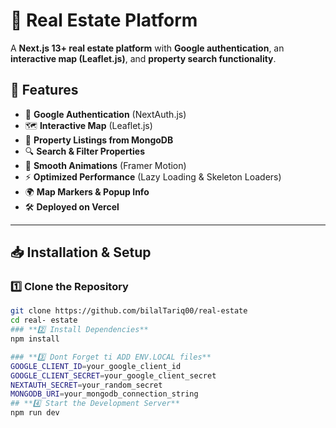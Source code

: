 # 🏡 Real Estate Platform

A **Next.js 13+ real estate platform** with **Google authentication**, an **interactive map (Leaflet.js)**, and **property search functionality**.

## 🚀 Features

- 🔐 **Google Authentication** (NextAuth.js)
- 🗺️ **Interactive Map** (Leaflet.js)
- 🏡 **Property Listings from MongoDB**
- 🔍 **Search & Filter Properties**
- 🎨 **Smooth Animations** (Framer Motion)
- ⚡ **Optimized Performance** (Lazy Loading & Skeleton Loaders)
- 🌍 **Map Markers & Popup Info**
- 🛠 **Deployed on Vercel**

---

## 📥 Installation & Setup

### **1️⃣ Clone the Repository**
```sh
git clone https://github.com/bilalTariq00/real-estate
cd real- estate
### **2️⃣ Install Dependencies**
npm install

### **3️⃣ Dont Forget ti ADD ENV.LOCAL files**
GOOGLE_CLIENT_ID=your_google_client_id
GOOGLE_CLIENT_SECRET=your_google_client_secret
NEXTAUTH_SECRET=your_random_secret
MONGODB_URI=your_mongodb_connection_string
## **4️⃣ Start the Development Server**
npm run dev


